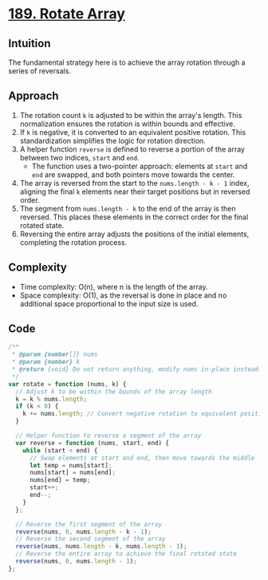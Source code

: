 # [189. Rotate Array](https://leetcode.com/problems/rotate-array/description/)

## Intuition

The fundamental strategy here is to achieve the array rotation through a series of reversals.

## Approach

1. The rotation count `k` is adjusted to be within the array's length. This normalization ensures the rotation is within bounds and effective.
2. If `k` is negative, it is converted to an equivalent positive rotation. This standardization simplifies the logic for rotation direction.
3. A helper function `reverse` is defined to reverse a portion of the array between two indices, `start` and `end`.
   - The function uses a two-pointer approach: elements at `start` and `end` are swapped, and both pointers move towards the center.
4. The array is reversed from the start to the `nums.length - k - 1` index, aligning the final `k` elements near their target positions but in reversed order.
5. The segment from `nums.length - k` to the end of the array is then reversed. This places these elements in the correct order for the final rotated state.
6. Reversing the entire array adjusts the positions of the initial elements, completing the rotation process.

## Complexity

- Time complexity: O(n), where n is the length of the array.
- Space complexity: O(1), as the reversal is done in place and no additional space proportional to the input size is used.

## Code

```javascript
/**
 * @param {number[]} nums
 * @param {number} k
 * @return {void} Do not return anything, modify nums in-place instead.
 */
var rotate = function (nums, k) {
  // Adjust k to be within the bounds of the array length
  k = k % nums.length;
  if (k < 0) {
    k += nums.length; // Convert negative rotation to equivalent positive rotation
  }

  // Helper function to reverse a segment of the array
  var reverse = function (nums, start, end) {
    while (start < end) {
      // Swap elements at start and end, then move towards the middle
      let temp = nums[start];
      nums[start] = nums[end];
      nums[end] = temp;
      start++;
      end--;
    }
  };

  // Reverse the first segment of the array
  reverse(nums, 0, nums.length - k - 1);
  // Reverse the second segment of the array
  reverse(nums, nums.length - k, nums.length - 1);
  // Reverse the entire array to achieve the final rotated state
  reverse(nums, 0, nums.length - 1);
};
```
